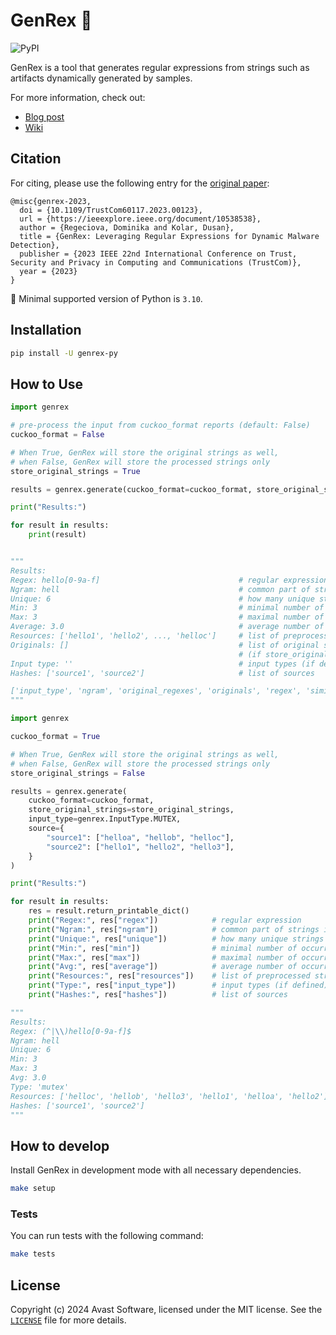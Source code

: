 # GenRex 🦖
![PyPI](https://img.shields.io/pypi/v/genrex-py?label=genrex-py)

GenRex is a tool that generates regular expressions from strings such as artifacts dynamically generated by samples. 

For more information, check out:
- [Blog post](https://engineering.avast.io/know-your-yara-rules-series-6-we-present-genrex-a-generator-of-regular-expressions)
- [Wiki](https://www.github.com/avast/genrex/wiki)

## Citation 
For citing, please use the following entry for the [original paper](TBD):
```
@misc{genrex-2023,
  doi = {10.1109/TrustCom60117.2023.00123},
  url = {https://ieeexplore.ieee.org/document/10538538},
  author = {Regeciova, Dominika and Kolar, Dusan},
  title = {GenRex: Leveraging Regular Expressions for Dynamic Malware Detection},
  publisher = {2023 IEEE 22nd International Conference on Trust, Security and Privacy in Computing and Communications (TrustCom)},
  year = {2023}
}
```

:snake: Minimal supported version of Python is `3.10`.

## Installation

```bash
pip install -U genrex-py
```

## How to Use

```python
import genrex

# pre-process the input from cuckoo_format reports (default: False)
cuckoo_format = False

# When True, GenRex will store the original strings as well,
# when False, GenRex will store the processed strings only
store_original_strings = True

results = genrex.generate(cuckoo_format=cuckoo_format, store_original_strings=store_original_strings, directory="samples")

print("Results:")

for result in results:
    print(result)


"""
Results:
Regex: hello[0-9a-f]                               # regular expression
Ngram: hell                                        # common part of strings in cluster
Unique: 6                                          # how many unique strings are in cluster
Min: 3                                             # minimal number of occurrences in samples
Max: 3                                             # maximal number of occurrences in samples
Average: 3.0                                       # average number of occurrences in samples
Resources: ['hello1', 'hello2', ..., 'helloc']     # list of preprocessed strings from cluster
Originals: []                                      # list of original strings from cluster
                                                   # (if store_original_strings is True)
Input type: ''                                     # input types (if defined)
Hashes: ['source1', 'source2']                     # list of sources

['input_type', 'ngram', 'original_regexes', 'originals', 'regex', 'similar_regex', 'similars', 'unique']
"""    
```

```python
import genrex

cuckoo_format = True

# When True, GenRex will store the original strings as well,
# when False, GenRex will store the processed strings only
store_original_strings = False

results = genrex.generate(
    cuckoo_format=cuckoo_format,
    store_original_strings=store_original_strings,
    input_type=genrex.InputType.MUTEX,
    source={
        "source1": ["helloa", "hellob", "helloc"],
        "source2": ["hello1", "hello2", "hello3"],
    }
)

print("Results:")

for result in results:
    res = result.return_printable_dict()
    print("Regex:", res["regex"])            # regular expression
    print("Ngram:", res["ngram"])            # common part of strings in cluster
    print("Unique:", res["unique"])          # how many unique strings are in cluster
    print("Min:", res["min"])                # minimal number of occurrences in samples
    print("Max:", res["max"])                # maximal number of occurrences in samples
    print("Avg:", res["average"])            # average number of occurrences in samples
    print("Resources:", res["resources"])    # list of preprocessed strings from cluster
    print("Type:", res["input_type"])        # input types (if defined)
    print("Hashes:", res["hashes"])          # list of sources

"""
Results:
Regex: (^|\\)hello[0-9a-f]$
Ngram: hell
Unique: 6
Min: 3
Max: 3
Avg: 3.0
Type: 'mutex'
Resources: ['helloc', 'hellob', 'hello3', 'hello1', 'helloa', 'hello2']
Hashes: ['source1', 'source2']
"""
```

## How to develop

Install GenRex in development mode with all necessary dependencies.

```bash
make setup
```

### Tests

You can run tests with the following command:

```bash
make tests
```

## License

Copyright (c) 2024 Avast Software, licensed under the MIT license. See the
[`LICENSE`](https://github.com/avast/genrex/blob/master/LICENSE) file for more
details.
